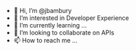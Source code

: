 - 👋 Hi, I’m @jbambury
- 👀 I’m interested in Developer Experience
- 🌱 I’m currently learning ...
- 💞️ I’m looking to collaborate on APIs
- 📫 How to reach me ...

<!---
jbambury/jbambury is a ✨ special ✨ repository because its `README.md` (this file) appears on your GitHub profile.
You can click the Preview link to take a look at your changes.
--->
